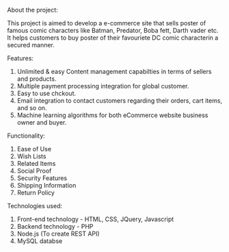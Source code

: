 About the project:

This project is aimed to develop a e-commerce site that sells poster of famous comic characters like Batman, Predator, Boba fett, Darth vader etc. It helps customers to buy poster of their favouriete DC comic characterin a secured manner.

Features:
1. Unlimited & easy Content management capabilties in terms of sellers and products.
2. Multiple payment processing integration for global customer.
3. Easy to use chckout.
4. Email integration to contact customers regarding their orders, cart items, and so on.
5. Machine learning algorithms for both eCommerce website business owner and buyer.

Functionality:
1. Ease of Use
2. Wish Lists
3. Related Items
4. Social Proof
5. Security Features
6. Shipping Information
7. Return Policy

Technologies used:
1. Front-end technology - HTML, CSS, JQuery, Javascript
2. Backend technology - PHP
3. Node.js (To create REST API)
4. MySQL databse
